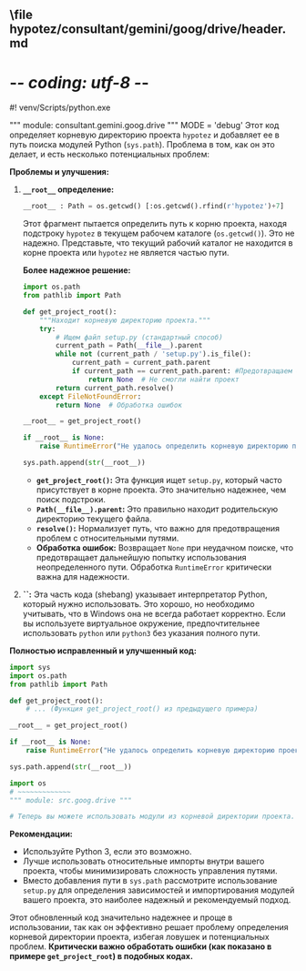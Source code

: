 ## \file hypotez/consultant/gemini/goog/drive/header.md
# -*- coding: utf-8 -*-
#! venv/Scripts/python.exe

""" module: consultant.gemini.goog.drive """
MODE = 'debug'
Этот код определяет корневую директорию проекта `hypotez` и добавляет ее в путь поиска модулей Python (`sys.path`).  Проблема в том, как он это делает, и есть несколько потенциальных проблем:

**Проблемы и улучшения:**

1. **`__root__` определение:**
   ```python
   __root__ : Path = os.getcwd() [:os.getcwd().rfind(r'hypotez')+7]
   ```
   Этот фрагмент пытается определить путь к корню проекта, находя подстроку `hypotez` в текущем рабочем каталоге (`os.getcwd()`).  Это не надежно.  Представьте, что текущий рабочий каталог не находится в корне проекта или `hypotez` не является частью пути.

   **Более надежное решение:**
   ```python
   import os.path
   from pathlib import Path

   def get_project_root():
       """Находит корневую директорию проекта."""
       try:
           # Ищем файл setup.py (стандартный способ)
           current_path = Path(__file__).parent
           while not (current_path / 'setup.py').is_file():
               current_path = current_path.parent
               if current_path == current_path.parent: #Предотвращаем бесконечный цикл.
                   return None  # Не смогли найти проект
           return current_path.resolve()
       except FileNotFoundError:
           return None  # Обработка ошибок

   __root__ = get_project_root()

   if __root__ is None:
       raise RuntimeError("Не удалось определить корневую директорию проекта.")

   sys.path.append(str(__root__))
   ```

   * **`get_project_root()`:** Эта функция ищет `setup.py`, который часто присутствует в корне проекта.  Это значительно надежнее, чем поиск подстроки.
   * **`Path(__file__).parent`:** Это правильно находит родительскую директорию текущего файла.
   * **`resolve()`:**  Нормализует путь, что важно для предотвращения проблем с относительными путями.
   * **Обработка ошибок:** Возвращает `None` при неудачном поиске, что предотвращает дальнейшую попытку использования неопределенного пути.  Обработка `RuntimeError` критически важна для надежности.


2. **``:**
   Эта часть кода (shebang) указывает интерпретатор Python, который нужно использовать. Это хорошо, но необходимо учитывать, что в Windows она не всегда работает корректно.  Если вы используете виртуальное окружение, предпочтительнее использовать `python` или `python3` без указания полного пути.

**Полностью исправленный и улучшенный код:**

```python
import sys
import os.path
from pathlib import Path

def get_project_root():
    # ... (Функция get_project_root() из предыдущего примера)

__root__ = get_project_root()

if __root__ is None:
    raise RuntimeError("Не удалось определить корневую директорию проекта.")

sys.path.append(str(__root__))

import os
# ~~~~~~~~~~~~~
""" module: src.goog.drive """

# Теперь вы можете использовать модули из корневой директории проекта.
```

**Рекомендации:**

* Используйте Python 3, если это возможно.
* Лучше использовать относительные импорты внутри вашего проекта,  чтобы минимизировать сложность управления путями.
* Вместо добавления пути в `sys.path` рассмотрите использование `setup.py` для определения зависимостей и импортирования модулей вашего проекта, это наиболее надежный и рекомендуемый подход.

Этот обновленный код значительно надежнее и проще в использовании, так как он эффективно решает проблему определения корневой директории проекта, избегая ловушек и потенциальных проблем.  **Критически важно обработать ошибки (как показано в примере `get_project_root`) в подобных кодах.**
